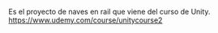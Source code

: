 Es el proyecto de naves en rail que viene del curso de Unity. 
https://www.udemy.com/course/unitycourse2
